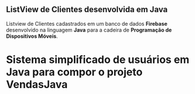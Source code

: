 ## ListView de Clientes desenvolvida em Java

Listview de Clientes cadastrados em um banco de dados **Firebase** desenvolvido na linguagem **Java** para a cadeira de **Programação de Dispositivos Móveis**.

# Sistema simplificado de usuários em Java para compor o projeto VendasJava
